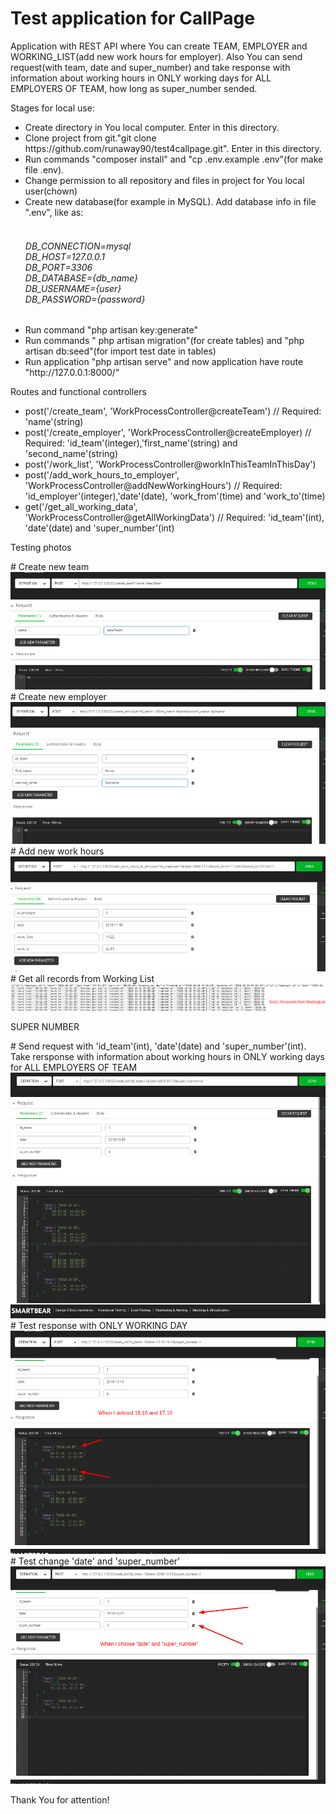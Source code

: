 <main role="main" class=" pt-5 inner cover">
                    <h1 class="cover-heading">Test application for CallPage</h1>
                    <p class="lead text-info">Application with REST API where You can create TEAM, EMPLOYER and WORKING_LIST(add new work hours for employer). Also You can send request(with team, date and super_number) and take response with information about working hours in ONLY working days for ALL EMPLOYERS OF TEAM, how long as super_number sended.
                    </p>
                    <p class="lead">Stages for local use:
                    </p>
                    <p class="lead">
                        <ul class="list-group">
                                <li class="list-group-item">Create directory in You local computer. Enter in this directory.</li>
                                                        <li class="list-group-item">Clone project from git."git clone https://github.com/runaway90/test4callpage.git". Enter in this directory.</li>
                                                        <li class="list-group-item">Run commands "composer install" and "cp .env.example .env"(for make file .env).</li>
                                                        <li class="list-group-item">Change permission to all repository and files in project for You local user(chown)</li>
                                                        <li class="list-group-item">Create new database(for example in MySQL). Add database info in file ".env", like as:
                                    <h6 class="alert-success"><br>DB_CONNECTION=mysql
                                    <br>DB_HOST=127.0.0.1
                                    <br>DB_PORT=3306
                                    <br>DB_DATABASE={db_name}
                                    <br>DB_USERNAME={user}
                                    <br>DB_PASSWORD={password}</h6>
                                </li>
                                <li class="list-group-item">Run command "php artisan key:generate"</li>
                                                        <li class="list-group-item">Run commands " php artisan migration"(for create tables) and "php artisan db:seed"(for import test date in tables)</li>
                                                        <li class="list-group-item">Run application "php artisan serve" and now application have route "http://127.0.0.1:8000/"</li>
                                                        </ul>
                    </p>
                    <p class="lead">Routes and functional controllers</p>
                <p class="lead">
                <ul class="list-group">
                    <li class="list-group-item">post('/create_team', 'WorkProcessController@createTeam') // Required: 'name'(string)</li>
                    <li class="list-group-item">post('/create_employer', 'WorkProcessController@createEmployer) // Required: 'id_team'(integer),'first_name'(string) and 'second_name'(string)</li>
                    <li class="list-group-item">post('/work_list', 'WorkProcessController@workInThisTeamInThisDay')</li>
                    <li class="list-group-item">post('/add_work_hours_to_employer', 'WorkProcessController@addNewWorkingHours') // Required: 'id_employer'(integer),'date'(date), 'work_from'(time) and 'work_to'(time)</li>
                    <li class="list-group-item">get('/get_all_working_data', 'WorkProcessController@getAllWorkingData') // Required: 'id_team'(int), 'date'(date) and 'super_number'(int)</li>
          
</ul>
                </p>
                                    <p class="lead">Testing photos</p>
                # Create new team <img src="/resources/photo/create_new_team.png" alt="Test">
                # Create new employer <img src="/resources/photo/add_new_employer.png" alt="Test">
                # Add new work hours <img src="/resources/photo/add_new_work_hours.png" alt="Test">                
                # Get all records from Working List <img src="/resources/photo/get_all_records_from_working_list.png" alt="Test">
                                                   <p class="lead">SUPER NUMBER</p>
                # Send request with 'id_team'(int), 'date'(date) and 'super_number'(int). Take rersponse with information about working hours in ONLY working days for ALL EMPLOYERS OF TEAM <img src="/resources/photo/work_list1.png" alt="Test">
                # Test response with ONLY WORKING DAY <img src="/resources/photo/work_list2.png" alt="Test">
                # Test change 'date' and 'super_number' <img src="/resources/photo/work_list3.png" alt="Test">
                                                              <p class="lead">Thank You for attention!</p>
                           </main>
